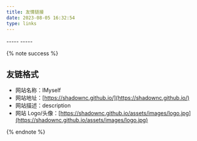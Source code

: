 ```yaml
---
title: 友情链接
date: 2023-08-05 16:32:54
type: links
---
```

<style>
    .links-content {
        margin-top: 1rem;
    }

    .link-navigation::after {
        content: " ";
        display: block;
        clear: both;
    }

    .card {
        width: 45%;
        font-size: 1rem;
        padding: 10px 20px;
        border-radius: 4px;
        transition-duration: 0.15s;
        margin-bottom: 1rem;
        display: flex;
    }

    .card:nth-child(odd) {
        float: left;
    }

    .card:nth-child(even) {
        float: right;
    }

    .card:hover {
        transform: scale(1.1);
        box-shadow: 0 2px 6px 0 rgba(0, 0, 0, 0.12), 0 0 6px 0 rgba(0, 0, 0, 0.04);
    }

    .card a {
        border: none;
    }

    .card .ava {
        width: 3rem !important;
        height: 3rem !important;
        margin: 0 !important;
        margin-right: 1em !important;
        border-radius: 4px;
    }

    .card .card-header {
        font-style: italic;
        overflow: hidden;
        width: 100%;
    }

    .card .card-header a {
        font-style: normal;
        color: #000;
        font-weight: bold;
        text-decoration: none;
    }

    .card .card-header a:hover {
        color: #d480aa;
        text-decoration: none;
    }

    .card .card-header .info {
        font-style: normal;
        color: #a3a3a3;
        font-size: 14px;
        min-width: 0;
        overflow: hidden;
        white-space: nowrap;
    }
</style>
<div class="post-body">
    <div id="links">
        <div class="links-content"><div class="link-navigation"></div>
        </div>
    </div>
</div>
<script src="https://giscus.app/client.js"
        data-repo="Shadownc/getComment"
        data-repo-id="R_kgDOKDNmJA"
        data-category="Announcements"
        data-category-id="DIC_kwDOKDNmJM4CYVsf"
        data-mapping="pathname"
        data-strict="0"
        data-reactions-enabled="1"
        data-emit-metadata="0"
        data-input-position="bottom"
        data-theme="preferred_color_scheme"
        data-lang="zh-CN"
        crossorigin="anonymous"
        async>
</script>
-----
-----

{% note success %}

## 友链格式

- 网站名称：IMyself
- 网站地址：[https://shadownc.github.io/](https://shadownc.github.io/)
- 网站描述：description
- 网站 Logo/头像：[https://shadownc.github.io/assets/images/logo.jpg](https://shadownc.github.io/assets/images/logo.jpg)
<!-- - 老站留言未开通,可去[新站](https://blog.lmyself.top/)留言新增友链 -->
{% endnote %}
